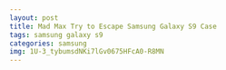 ```yaml
---
layout: post
title: Mad Max Try to Escape Samsung Galaxy S9 Case
tags: samsung galaxy s9
categories: samsung
img: 1U-3_tybumsdNKi7lGv0675HFcA0-R8MN
---
```

